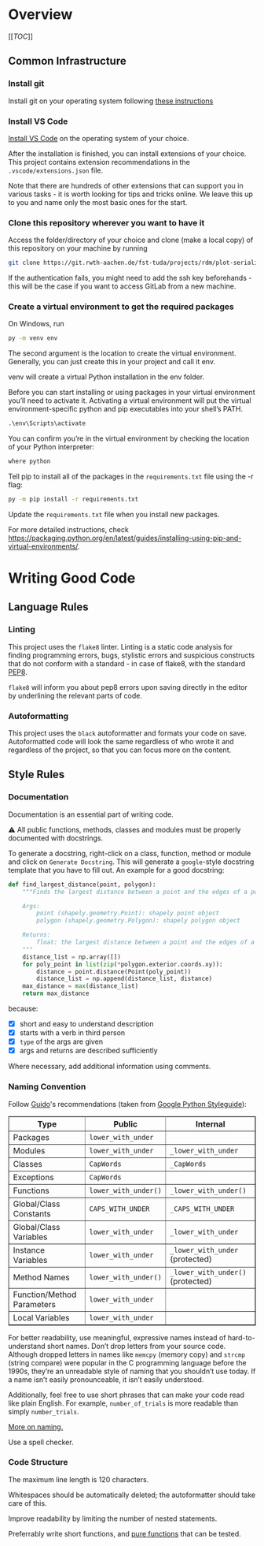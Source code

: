 # Overview

[[_TOC_]]

## Common Infrastructure
### Install git
Install git on your operating system following [these instructions](https://git-scm.com/book/en/v2/Getting-Started-Installing-Git)

### Install VS Code
[Install VS Code](https://code.visualstudio.com/) on the operating system of your choice.

After the installation is finished, you can install extensions of your choice. This project contains extension recommendations in the `.vscode/extensions.json` file.

Note that there are hundreds of other extensions that can support you in various tasks - it is worth looking for tips and tricks online. We leave this up to you and name only the most basic ones for the start.

### Clone this repository wherever you want to have it
Access the folder/directory of your choice and clone (make a local copy) of this repository on your machine by running

```bash
git clone https://git.rwth-aachen.de/fst-tuda/projects/rdm/plot-serializer.git
```

If the authentication fails, you might need to add the ssh key beforehands - this will be the case if you want to access GitLab from a new machine.


### Create a virtual environment to get the required packages
On Windows, run

```cmd
py -m venv env
```
The second argument is the location to create the virtual environment. Generally, you can just create this in your project and call it env.

venv will create a virtual Python installation in the env folder.

Before you can start installing or using packages in your virtual environment you’ll need to activate it. Activating a virtual environment will put the virtual environment-specific python and pip executables into your shell’s PATH.

```cmd
.\env\Scripts\activate
```

You can confirm you’re in the virtual environment by checking the location of your Python interpreter:

```cmd
where python
```
Tell pip to install all of the packages in the `requirements.txt` file using the -r flag:

```cmd
py -m pip install -r requirements.txt
```

Update the `requirements.txt` file when you install new packages.

For more detailed instructions, check https://packaging.python.org/en/latest/guides/installing-using-pip-and-virtual-environments/.

# Writing Good Code

## Language Rules

### Linting
This project uses the `flake8` linter. Linting is a static code analysis for finding programming errors, bugs, stylistic errors and suspicious constructs that do not conform with a standard - in case of flake8, with the standard [PEP8](https://peps.python.org/pep-0008/).

`flake8` will inform you about pep8 errors upon saving directly in the editor by underlining the relevant parts of code.

### Autoformatting
This project uses the `black` autoformatter and formats your code on save. Autoformatted code will look the same regardless of who wrote it and regardless of the project, so that you can focus more on the content.


## Style Rules
### Documentation
Documentation is an essential part of writing code.

:warning: All public functions, methods, classes and modules must be properly documented with docstrings.

To generate a docstring, right-click on a class, function, method or module and click on `Generate Docstring`.
This will generate a `google`-style docstring template that you have to fill out. An example for a good docstring:

```python
def find_largest_distance(point, polygon):
    """Finds the largest distance between a point and the edges of a polygon.

    Args:
        point (shapely.geometry.Point): shapely point object
        polygon (shapely.geometry.Polygon): shapely polygon object

    Returns:
        float: the largest distance between a point and the edges of a polygon
    """
    distance_list = np.array([])
    for poly_point in list(zip(*polygon.exterior.coords.xy)):
        distance = point.distance(Point(poly_point))
        distance_list = np.append(distance_list, distance)
    max_distance = max(distance_list)
    return max_distance
```
because:
- [x] short and easy to understand description
- [x] starts with a verb in third person
- [x] `type` of the args are given
- [x] args and returns are described sufficiently

Where necessary, add additional information using comments.

### Naming Convention
Follow [Guido](https://en.wikipedia.org/wiki/Guido_van_Rossum)'s recommendations (taken from [Google Python Styleguide](https://google.github.io/styleguide/pyguide.html#3164-guidelines-derived-from-guidos-recommendations)):

<table rules="all" border="1" summary="Guidelines from Guido's Recommendations"
       cellspacing="2" cellpadding="2">

  <tr>
    <th>Type</th>
    <th>Public</th>
    <th>Internal</th>
  </tr>

  <tr>
    <td>Packages</td>
    <td><code>lower_with_under</code></td>
    <td></td>
  </tr>

  <tr>
    <td>Modules</td>
    <td><code>lower_with_under</code></td>
    <td><code>_lower_with_under</code></td>
  </tr>

  <tr>
    <td>Classes</td>
    <td><code>CapWords</code></td>
    <td><code>_CapWords</code></td>
  </tr>

  <tr>
    <td>Exceptions</td>
    <td><code>CapWords</code></td>
    <td></td>
  </tr>

  <tr>
    <td>Functions</td>
    <td><code>lower_with_under()</code></td>
    <td><code>_lower_with_under()</code></td>
  </tr>

  <tr>
    <td>Global/Class Constants</td>
    <td><code>CAPS_WITH_UNDER</code></td>
    <td><code>_CAPS_WITH_UNDER</code></td>
  </tr>

  <tr>
    <td>Global/Class Variables</td>
    <td><code>lower_with_under</code></td>
    <td><code>_lower_with_under</code></td>
  </tr>

  <tr>
    <td>Instance Variables</td>
    <td><code>lower_with_under</code></td>
    <td><code>_lower_with_under</code> (protected)</td>
  </tr>

  <tr>
    <td>Method Names</td>
    <td><code>lower_with_under()</code></td>
    <td><code>_lower_with_under()</code> (protected)</td>
  </tr>

  <tr>
    <td>Function/Method Parameters</td>
    <td><code>lower_with_under</code></td>
    <td></td>
  </tr>

  <tr>
    <td>Local Variables</td>
    <td><code>lower_with_under</code></td>
    <td></td>
  </tr>

</table>

For better readability, use meaningful, expressive names instead of hard-to-understand short names. Don’t drop letters from your source code. Although dropped letters in names like `memcpy` (memory copy) and `strcmp` (string compare) were popular in the C programming language before the 1990s, they’re an unreadable style of naming that you shouldn’t use today. If a name isn’t easily pronounceable, it isn’t easily understood.

Additionally, feel free to use short phrases that can make your code read like plain English. For example, `number_of_trials` is more readable than simply `number_trials`.

[More on naming.](https://inventwithpython.com/beyond/chapter4.html)

Use a spell checker.

### Code Structure
The maximum line length is 120 characters.

Whitespaces should be automatically deleted; the autoformatter should take care of this.

Improve readability by limiting the number of nested statements.

Preferrably write short functions, and [pure functions](https://realpython.com/python-functional-programming/#:~:text=A%20pure%20function%20is%20a,to%20state%20or%20mutable%20data.) that can be tested.
